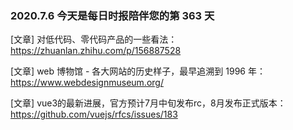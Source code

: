 ### 2020.7.6 今天是每日时报陪伴您的第 363 天

[文章] 对低代码、零代码产品的一些看法：<https://zhuanlan.zhihu.com/p/156887528>

[文章] web 博物馆 - 各大网站的历史样子，最早追溯到 1996 年：<https://www.webdesignmuseum.org/>

[文章] vue3的最新进展，官方预计7月中旬发布rc，8月发布正式版本：<https://github.com/vuejs/rfcs/issues/183>

